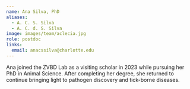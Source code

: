 ```yaml
---
name: Ana Silva, PhD
aliases:
  - A. C. S. Silva
  - A. C. d. S. Silva
image: images/team/aclecia.jpg
role: postdoc
links:
  email: anacssilva@charlotte.edu
---
```


Ana joined the ZVBD Lab as a visiting scholar in 2023 while pursuing her PhD in Animal Science. After completing her degree, she returned to continue bringing light to pathogen discovery and tick-borne diseases.
